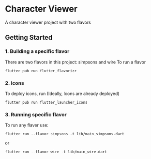 # Character Viewer

A character viewer project with two flavors

## Getting Started
### 1. Building a specific flavor

There are two flavors in this project: simpsons and wire
To run a flavor
```
flutter pub run flutter_flavorizr
```
### 2. Icons
To deploy icons, run (Ideally, Icons are already  deployed)
```
flutter pub run flutter_launcher_icons
```

### 3. Running specific flavor
To run any flaver use:
```
flutter run --flavor simpsons -t lib/main_simpsons.dart
```
 or 
```
flutter run --flavor wire -t lib/main_wire.dart
```
